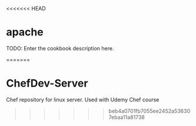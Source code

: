 <<<<<<< HEAD
# apache

TODO: Enter the cookbook description here.

=======
# ChefDev-Server
Chef repository for linux server. Used with Udemy Chef course
>>>>>>> beb4a0701fb7055ee2452a536307ebaa11a81738
